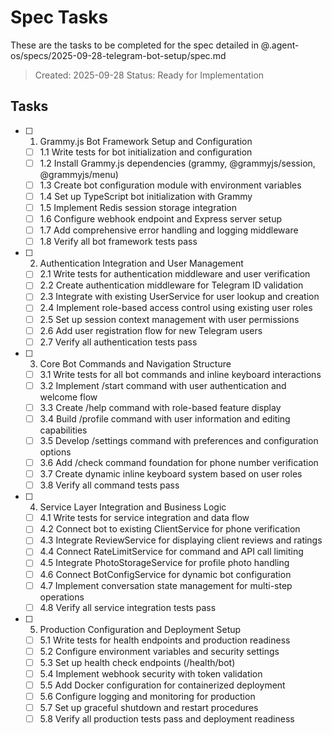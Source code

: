 # Spec Tasks

These are the tasks to be completed for the spec detailed in @.agent-os/specs/2025-09-28-telegram-bot-setup/spec.md

> Created: 2025-09-28
> Status: Ready for Implementation

## Tasks

- [ ] 1. Grammy.js Bot Framework Setup and Configuration
  - [ ] 1.1 Write tests for bot initialization and configuration
  - [ ] 1.2 Install Grammy.js dependencies (grammy, @grammyjs/session, @grammyjs/menu)
  - [ ] 1.3 Create bot configuration module with environment variables
  - [ ] 1.4 Set up TypeScript bot initialization with Grammy
  - [ ] 1.5 Implement Redis session storage integration
  - [ ] 1.6 Configure webhook endpoint and Express server setup
  - [ ] 1.7 Add comprehensive error handling and logging middleware
  - [ ] 1.8 Verify all bot framework tests pass

- [ ] 2. Authentication Integration and User Management
  - [ ] 2.1 Write tests for authentication middleware and user verification
  - [ ] 2.2 Create authentication middleware for Telegram ID validation
  - [ ] 2.3 Integrate with existing UserService for user lookup and creation
  - [ ] 2.4 Implement role-based access control using existing user roles
  - [ ] 2.5 Set up session context management with user permissions
  - [ ] 2.6 Add user registration flow for new Telegram users
  - [ ] 2.7 Verify all authentication tests pass

- [ ] 3. Core Bot Commands and Navigation Structure
  - [ ] 3.1 Write tests for all bot commands and inline keyboard interactions
  - [ ] 3.2 Implement /start command with user authentication and welcome flow
  - [ ] 3.3 Create /help command with role-based feature display
  - [ ] 3.4 Build /profile command with user information and editing capabilities
  - [ ] 3.5 Develop /settings command with preferences and configuration options
  - [ ] 3.6 Add /check command foundation for phone number verification
  - [ ] 3.7 Create dynamic inline keyboard system based on user roles
  - [ ] 3.8 Verify all command tests pass

- [ ] 4. Service Layer Integration and Business Logic
  - [ ] 4.1 Write tests for service integration and data flow
  - [ ] 4.2 Connect bot to existing ClientService for phone verification
  - [ ] 4.3 Integrate ReviewService for displaying client reviews and ratings
  - [ ] 4.4 Connect RateLimitService for command and API call limiting
  - [ ] 4.5 Integrate PhotoStorageService for profile photo handling
  - [ ] 4.6 Connect BotConfigService for dynamic bot configuration
  - [ ] 4.7 Implement conversation state management for multi-step operations
  - [ ] 4.8 Verify all service integration tests pass

- [ ] 5. Production Configuration and Deployment Setup
  - [ ] 5.1 Write tests for health endpoints and production readiness
  - [ ] 5.2 Configure environment variables and security settings
  - [ ] 5.3 Set up health check endpoints (/health/bot)
  - [ ] 5.4 Implement webhook security with token validation
  - [ ] 5.5 Add Docker configuration for containerized deployment
  - [ ] 5.6 Configure logging and monitoring for production
  - [ ] 5.7 Set up graceful shutdown and restart procedures
  - [ ] 5.8 Verify all production tests pass and deployment readiness